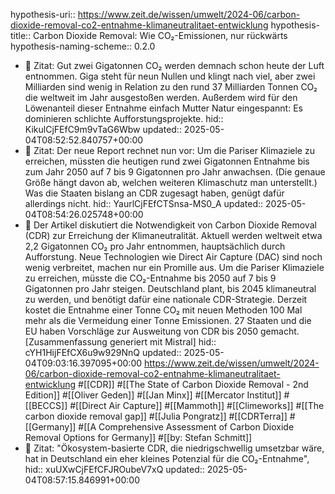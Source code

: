 hypothesis-uri:: https://www.zeit.de/wissen/umwelt/2024-06/carbon-dioxide-removal-co2-entnahme-klimaneutralitaet-entwicklung
hypothesis-title:: Carbon Dioxide Removal: Wie CO₂-Emissionen, nur rückwärts
hypothesis-naming-scheme:: 0.2.0

- 📌 Zitat: Gut zwei Gigatonnen CO₂ werden demnach schon heute der Luft entnommen. Giga steht für neun Nullen und klingt nach viel, aber zwei Milliarden sind wenig in Relation zu den rund 37 Milliarden Tonnen CO₂ die weltweit im Jahr ausgestoßen werden. Außerdem wird für den Löwenanteil dieser Entnahme einfach Mutter Natur eingespannt: Es dominieren schlichte Aufforstungsprojekte.
  hid:: KikulCjFEfC9m9vTaG6Wbw
  updated:: 2025-05-04T08:52:52.840757+00:00
- 📌 Zitat: Der neue Report rechnet nun vor: Um die Pariser Klimaziele zu erreichen, müssten die heutigen rund zwei Gigatonnen Entnahme bis zum Jahr 2050 auf 7 bis 9 Gigatonnen pro Jahr anwachsen. (Die genaue Größe hängt davon ab, welchen weiteren Klimaschutz man unterstellt.) Was die Staaten bislang an CDR zugesagt haben, genügt dafür allerdings nicht.
  hid:: YaurlCjFEfCTSnsa-MS0_A
  updated:: 2025-05-04T08:54:26.025748+00:00
- 📝 Der Artikel diskutiert die Notwendigkeit von Carbon Dioxide Removal (CDR) zur Erreichung der Klimaneutralität. Aktuell werden weltweit etwa 2,2 Gigatonnen CO₂ pro Jahr entnommen, hauptsächlich durch Aufforstung. Neue Technologien wie Direct Air Capture (DAC) sind noch wenig verbreitet, machen nur ein Promille aus. Um die Pariser Klimaziele zu erreichen, müsste die CO₂-Entnahme bis 2050 auf 7 bis 9 Gigatonnen pro Jahr steigen. Deutschland plant, bis 2045 klimaneutral zu werden, und benötigt dafür eine nationale CDR-Strategie. Derzeit kostet die Entnahme einer Tonne CO₂ mit neuen Methoden 100 Mal mehr als die Vermeidung einer Tonne Emissionen. 27 Staaten und die EU haben Vorschläge zur Ausweitung von CDR bis 2050 gemacht. [Zusammenfassung generiert mit Mistral]
  hid:: cYH1HijFEfCX6u9w929NnQ
  updated:: 2025-05-04T09:03:16.397095+00:00
  https://www.zeit.de/wissen/umwelt/2024-06/carbon-dioxide-removal-co2-entnahme-klimaneutralitaet-entwicklung #[[CDR]] #[[The State of Carbon Dioxide Removal - 2nd Edition]] #[[Oliver Geden]] #[[Jan Minx]] #[[Mercator Institut]] #[[BECCS]] #[[Direct Air Capture]] #[[Mammoth]] #[[Climeworks]] #[[The carbon dioxide removal gap]] #[[Julia Pongratz]] #[[CDRTerra]] #[[Germany]] #[[A Comprehensive Assessment of Carbon Dioxide Removal Options for Germany]] #[[by: Stefan Schmitt]]
- 📌 Zitat: "Ökosystem-basierte CDR, die niedrigschwellig umsetzbar wäre, hat in Deutschland ein eher kleines Potenzial für die CO₂-Entnahme",
  hid:: xuUXwCjFEfCFJROubeV7xQ
  updated:: 2025-05-04T08:57:15.846991+00:00